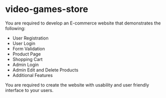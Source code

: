 # video-games-store

You are required to develop an E-commerce website that demonstrates the following:
- User Registration
- User Login
- Form Validation
- Product Page
- Shopping Cart
- Admin Login
- Admin Edit and Delete Products
- Additional Features

You are required to create the website with usability and user friendly interface to your users.
